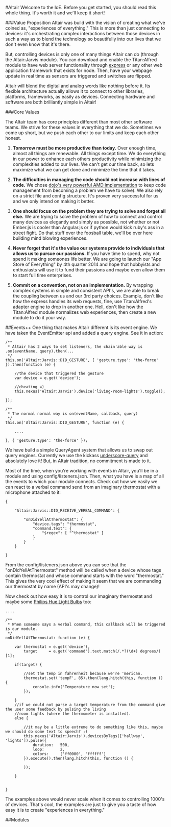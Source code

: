 #Altair
Welcome to the IoE. Before you get started, you should read this whole thing. It's worth it and we'll keep it short!

###Value Proposition
Altair was build with the vision of creating what we've coined as, "experiences of everything." This is more than just
connecting to devices: it's orchestrating complex interactions between those devices in such a way as to blend the technology
so beautifully into our lives that we don't even know that it's there.

But, controlling devices is only one of many things Altair can do (through the Altair:Jarvis module). You can download and
enable the Titan:Alfred module to have web server functionality through [express](http://expressjs.com/) or any other
web application framework that exists for node. Then, have your webpage update in real time as sensors are triggered and
switches are flipped.

Altair will blend the digital and analog words like nothing before it. Its flexible architecture actually allows it to
connect to other libraries, platforms, frameworks, as easily as devices. Connecting hardware and software are both
brilliantly simple in Altair!

###Core Values

The Altair team has core principles different than most other software teams. We strive for these values in everything that
we do. Sometimes we come up short, but we push each other to our limits and keep each other honest.

1. **Tomorrow must be more productive than today.** Over enough time, almost all things are renewable. All things except time.
We do everything in our power to enhance each others productivity while minimizing the complexities added to our lives. We
can't get our time back, so lets maximize what we can get done and minimize the time that it takes.

1. **The difficulties in managing the code should not increase with lines of code.** We chose
[dojo's very powerful AMD implementation](http://dojotoolkit.org/documentation/tutorials/1.9/modules/) to
keep code management from becoming a problem we have to solve). We also rely on a strict file and config structure.
It's proven very successful for us and we only intend on making it better.

1. **One should focus on the problem they are trying to solve and forget all else.** We are trying to solve the problem
of how to connect and control many devices as elegantly and simply as possible, not whether or not Ember.js is cooler
than Angular.js or if python would kick ruby's ass in a street fight. Do that stuff over the foosball table, we'll be over
here building mind blowing experiences.

1. **Never forget that it's the value our systems provide to individuals that allows us to pursue our passions.** If you
have time to spend, why not spend it making someones life better. We are going to launch our "App Store of Everything"
by 4th quarter 2014 and hope that hobbyists and enthusiasts will use it to fund their passions and maybe even allow them
to start full time enterprises.

1. **Commit on a convention, not on an implementation.** By wrapping complex systems in simple and consistent API's, we
are able to break the coupling between us and our 3rd party choices. Example, don't like how the express handles its web
requests, fine, use Titan:Alfred's adapter engine to drop in another one. Hell, don't like how the Titan:Alfred module
normalizes web experiences, then create a new module to do it your way.

##Events++
One thing that makes Altair different is its event engine. We have taken the EventEmitter api and added a query engine.
See it in action:

    /**
     * Altair has 2 ways to set listeners, the chain'able way is .on(eventName, query).then(...
     */
    this.on('Altair:Jarvis::DID_GESTURE', { 'gesture.type': 'the-force' }).then(function (e) {

        //the device that triggered the gesture
        var device = e.get('device');

        //cheating =)
        this.nexus('Altair:Jarvis').device('living-room-lights').toggle();

    });

    /**
     * The normal normal way is on(eventName, callback, query)
     */
    this.on('Altair:Jarvis::DID_GESTURE', function (e) {

        ....

    }, { 'gesture.type': 'the-force' });

We have build a simple QueryAgent system that allows us to swap out query engines. Currently we use the kickass
[underscore-query](https://github.com/davidgtonge/underscore-query) and absolutely love it! But, in Altair tradition,
no commitment is made to it.

Most of the time, when you're working with events in Altair, you'll be in a module and using config/listeners.json.
Then, what you have is a map of all the events to which your module connects. Check out how we easily we can react to a
verbal command send from an imaginary thermostat with a microphone attached to it:

    {

        "Altair:Jarvis::DID_RECEIVE_VERBAL_COMMAND": {

            "onDidYellAtThermostat": {
                "device.tags": "thermostat",
                "command.text": {
                    "$regex": [ "^thermostat" ]
                }
            }
        }

    }

From the config/listeners.json above you can see that the "onDidYellAtThermostat" method will be called when a device whose
tags contain thermostat and whose command starts with the word "thermostat." This gives the very cool effect of making
it seem that we are commanding our thermostat by name (API's may change)!

Now check out how easy it is to control our imaginary thermostat and maybe some [Philips Hue Light Bulbs](http://www.meethue.com) too:

    ....

    /**
     * When someone says a verbal command, this callback will be triggered is our module.
     */
    onDidYellAtThermostat: function (e) {

        var thermostat = e.get('device'),
            target     = e.get('command').text.match(/.*?(\d+) degrees/)[1];

        if(target) {

            //set the temp in fahrenheit because we're 'merican.
            thermostat.set('tempF', 85).then(lang.hitch(this, function () {
                console.info('Temperature now set');
            });

        }
        //if we could not parse a target temperature from the command give the user some feedback by pulsing the living
        //room lights (where the thermometer is installed).
        else {

            //it may be a little extreme to do something like this, maybe we should do some text to speech? ;)
            this.nexus('Altair:Jarvis').devicesByTags(['hallway', 'lights']).pulse({
                duration:   500,
                loop:       2,
                colors:     ['ff0000', 'ffffff']
            }).execute().then(lang.hitch(this, function () {

            ));

        }


    }

The examples above would never scale when it comes to controlling 1000's of devices. That's cool, the examples are just
to give you a taste of how easy it is to create "experiences in everything."

##Modules

